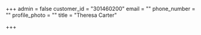 +++
admin = false
customer_id = "301460200"
email = ""
phone_number = ""
profile_photo = ""
title = "Theresa Carter"

+++
